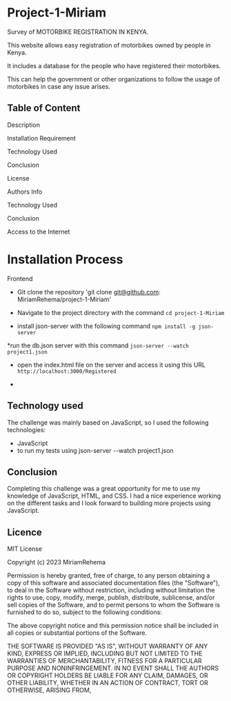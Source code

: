 # Project-1-Miriam
Survey of MOTORBIKE REGISTRATION IN KENYA.

This website allows  easy  registration of motorbikes owned by people in Kenya.

It includes a database for the people who have registered their motorbikes.

This can help the government or other organizations to follow the usage of motorbikes  in case any issue arises.

## Table of Content

Description

Installation Requirement

Technology Used

Conclusion

License

Authors Info

Technology Used

Conclusion

Access to the Internet

# Installation Process

Frontend

* Git clone the repository 'git clone git@github.com: MiriamRehema/project-1-Miriam'
* Navigate to the project directory with the command `cd project-1-Miriam`

* install json-server with the following command `npm install -g json-server`

*run the db.json server with this command `json-server --watch project1.json`

* open the index.html file on the server and access it using this URL `http://localhost:3000/Registered`

*
## Technology used
The challenge was mainly based on JavaScript, so I used the following technologies:
- JavaScript
- to run my tests using json-server --watch project1.json

## Conclusion
Completing this challenge was a great opportunity for me to use my knowledge of JavaScript, HTML, and CSS. I had a nice experience working on the different tasks and I look forward to building more projects using JavaScript.



## Licence
MIT License

Copyright (c) 2023 MiriamRehema

Permission is hereby granted, free of charge, to any person obtaining a copy
of this software and associated documentation files (the "Software"), to deal
in the Software without restriction, including without limitation the rights
to use, copy, modify, merge, publish, distribute, sublicense, and/or sell
copies of the Software, and to permit persons to whom the Software is
furnished to do so, subject to the following conditions:

The above copyright notice and this permission notice shall be included in all
copies or substantial portions of the Software.

THE SOFTWARE IS PROVIDED "AS IS", WITHOUT WARRANTY OF ANY KIND, EXPRESS OR
IMPLIED, INCLUDING BUT NOT LIMITED TO THE WARRANTIES OF MERCHANTABILITY,
FITNESS FOR A PARTICULAR PURPOSE AND NONINFRINGEMENT. IN NO EVENT SHALL THE
AUTHORS OR COPYRIGHT HOLDERS BE LIABLE FOR ANY CLAIM, DAMAGES, OR OTHER
LIABILITY, WHETHER IN AN ACTION OF CONTRACT, TORT OR OTHERWISE, ARISING FROM,


